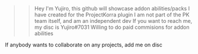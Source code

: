>> Hey I'm Yujiro, this github will showcase addon abilities/packs I have created for the ProjectKorra plugin
>> I am not part of the PK team itself, and am an independent dev
>> If you want to reach me, my disc is Yujiro#7031
>> Willing to do paid commisions for addon abilities

If anybody wants to collaborate on any projects, add me on disc
